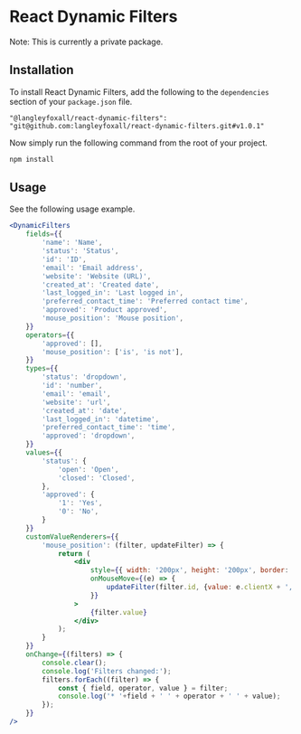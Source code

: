 # React Dynamic Filters

Note: This is currently a private package.

## Installation

To install React Dynamic Filters, add the following to the
`dependencies` section of your `package.json` file.

```
"@langleyfoxall/react-dynamic-filters": "git@github.com:langleyfoxall/react-dynamic-filters.git#v1.0.1"
```

Now simply run the following command from the root of your
project.

```bash
npm install
```

## Usage

See the following usage example.

```jsx
<DynamicFilters
    fields={{
        'name': 'Name',
        'status': 'Status',
        'id': 'ID',
        'email': 'Email address',
        'website': 'Website (URL)',
        'created_at': 'Created date',
        'last_logged_in': 'Last logged in',
        'preferred_contact_time': 'Preferred contact time',
        'approved': 'Product approved',
        'mouse_position': 'Mouse position',
    }}
    operators={{
        'approved': [],
        'mouse_position': ['is', 'is not'],
    }}
    types={{
        'status': 'dropdown',
        'id': 'number',
        'email': 'email',
        'website': 'url',
        'created_at': 'date',
        'last_logged_in': 'datetime',
        'preferred_contact_time': 'time',
        'approved': 'dropdown',
    }}
    values={{
        'status': {
            'open': 'Open',
            'closed': 'Closed',
        },
        'approved': {
            '1': 'Yes',
            '0': 'No',
        }
    }}
    customValueRenderers={{
        'mouse_position': (filter, updateFilter) => {
            return (
                <div
                    style={{ width: '200px', height: '200px', border: '1px solid '+(filter.operator === 'is not' ? '#ff0000' : '#ccc') }}
                    onMouseMove={(e) => {
                        updateFilter(filter.id, {value: e.clientX + ', ' + e.clientY})
                    }}
                >
                    {filter.value}
                </div>
            );
        }
    }}
    onChange={(filters) => {
        console.clear();
        console.log('Filters changed:');
        filters.forEach((filter) => {
            const { field, operator, value } = filter;
            console.log('* '+field + ' ' + operator + ' ' + value);
        });
    }}
/>
```
